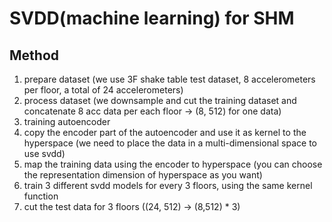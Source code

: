 # SVDD(machine learning) for SHM

## Method

1. prepare dataset (we use 3F shake table test dataset, 8 accelerometers per floor, a total of 24 accelerometers)
2. process dataset (we downsample and cut the training dataset and concatenate 8 acc data per each floor -> (8, 512) for one data)
3. training autoencoder
4. copy the encoder part of the autoencoder and use it as kernel to the hyperspace (we need to place the data in a multi-dimensional space to use svdd)
5. map the training data using the encoder to hyperspace (you can choose the representation dimension of hyperspace as you want)
6. train 3 different svdd models for every 3 floors, using the same kernel function
7. cut the test data for 3 floors ((24, 512) -> (8,512) * 3)
